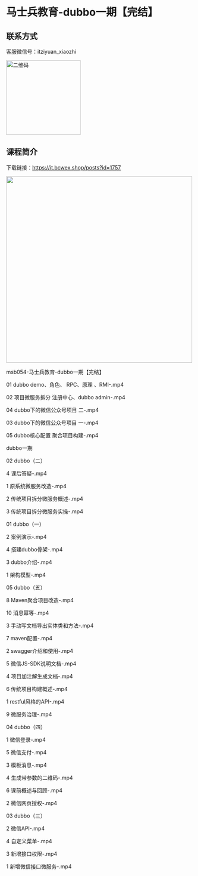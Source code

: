 # 马士兵教育-dubbo一期【完结】

## 联系方式

客服微信号：itziyuan_xiaozhi

<img src="https://ziyuanyun.oss-cn-guangzhou.aliyuncs.com/common/20240614073449/666b82192834a.jpg" width="200" height="200" alt="二维码">

## 课程简介

下载链接：https://it.bcwex.shop/posts?id=1757

<img src="https://ziyuanyun.oss-cn-guangzhou.aliyuncs.com/yun/20240515183526/66448feee3cc8.jpg" width="500" alt="">

  msb054-马士兵教育-dubbo一期【完结】

 01 dubbo demo、角色、 RPC、原理 、RMI-.mp4

 02 项目微服务拆分 注册中心、dubbo admin-.mp4

 04 dubbo下的微信公众号项目 二-.mp4

 03 dubbo下的微信公众号项目 一-.mp4

 05 dubbo核心配置 聚合项目构建-.mp4

 dubbo一期

 02 dubbo（二）

 4 课后答疑-.mp4

 1 原系统微服务改造-.mp4

 2 传统项目拆分微服务概述-.mp4

 3 传统项目拆分微服务实操-.mp4

 01 dubbo（一）

 2 案例演示-.mp4

 4 搭建dubbo骨架-.mp4

 3 dubbo介绍-.mp4

 1 架构模型-.mp4

 05 dubbo（五）

 8 Maven聚合项目改造-.mp4

 10 消息幂等-.mp4

 3 手动写文档导出实体类和方法-.mp4

 7 maven配置-.mp4

 2 swagger介绍和使用-.mp4

 5 微信JS-SDK说明文档-.mp4

 4 项目加注解生成文档-.mp4

 6 传统项目构建概述-.mp4

 1 restful风格的API-.mp4

 9 微服务治理-.mp4

 04 dubbo（四）

 1 微信登录-.mp4

 5 微信支付-.mp4

 3 模板消息-.mp4

 4 生成带参数的二维码-.mp4

 6 课前概述与回顾-.mp4

 2 微信网页授权-.mp4

 03 dubbo（三）

 2 微信API-.mp4

 4 自定义菜单-.mp4

 3 新增接口权限-.mp4

 1 新增微信接口微服务-.mp4

  
